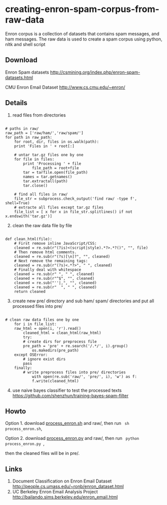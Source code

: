 creating-enron-spam-corpus-from-raw-data
========================================

Enron corpus is a collection of datasets that contains spam messages, and ham messages. The raw data is used to create a spam corpus using python, nltk and shell script

Download
--------

Enron Spam datasets http://csmining.org/index.php/enron-spam-datasets.html

CMU Enron Email Dataset  http://www.cs.cmu.edu/~enron/

Details
--------
1. read files from directories
<pre><code>
# paths in raw/
raw_path = ['raw/ham/','raw/spam/']
for path in raw_path:
    for root, dir, files in os.walk(path):
	print 'Files in ' + root[:]

	# untar tar.gz files one by one
	for file in files:
	    print 'Processing ' + file
            file_path = root+file
	    tar = tarfile.open(file_path)
	    names = tar.getnames()
	    tar.extractall(path)
	    tar.close()
    
    # find all files in raw/
    file_str = subprocess.check_output('find raw/ -type f', shell=True)
    # extracte all files except tar.gz files
    file_list = [ x for x in file_str.splitlines() if not x.endswith('tar.gz')]
</code></pre>

2. clean the raw data file by file 
<pre><code>
def clean_html(file):
    # First remove inline JavaScript/CSS:
    cleaned = re.sub(r"(?is)<(script|style).*?>.*?(</\1>)", "", file)
    # Then remove html comments. 
    cleaned = re.sub(r"(?s)<!--(.*?)-->[\n]?", "", cleaned)
    # Next remove the remaining tags:
    cleaned = re.sub(r"(?s)<.*?>", " ", cleaned)
    # Finally deal with whitespace
    cleaned = re.sub(r"&nbsp;", " ", cleaned)
    cleaned = re.sub(r"^$", "", cleaned)
    cleaned = re.sub("''|,", "", cleaned)
    cleaned = re.sub(r"  ", " ", cleaned)
    return cleaned
</code></pre>

3. create new pre/ directory and sub ham/ spam/ directories and put all processed files into pre/
<pre><code>
# clean raw data files one by one 
    for i in file_list:
	raw_html = open(i, 'r').read()
        cleaned_html = clean_html(raw_html)
        try:
	    # create dirs for preprocess file
	    pre_path = 'pre' + re.search('/.*/', i).group()
            os.makedirs(pre_path)
	except OSError:
	    # ignore exist dirs
	    pass
	finally:
	    # write preprocess files into pre/ directories
            with open(re.sub('raw/', 'pre/', i), 'w') as f:
	        f.write(cleaned_html)
</code></pre>

4. use naive bayes classifier to test the processed texts
https://github.com/shenzhun/training-bayes-spam-filter

Howto
------
Option 1. download [process_enron.sh](https://github.com/shenzhun/creating-enron-spam-corpus-from-raw-data/blob/master/process_enron.sh) and raw/, then run <code> sh process_enron.sh</code>, 

Option 2. download [process_enron.py](https://github.com/shenzhun/creating-enron-spam-corpus-from-raw-data/blob/master/process_enron.py) and raw/, then run <code> python process_enron.py </code>, 

then the cleaned files will be in pre/.

Links
------
1. Document Classification on Enron Email Dataset http://people.cs.umass.edu/~ronb/enron_dataset.html
2. UC Berkeley Enron Email Analysis Project http://bailando.sims.berkeley.edu/enron_email.html


